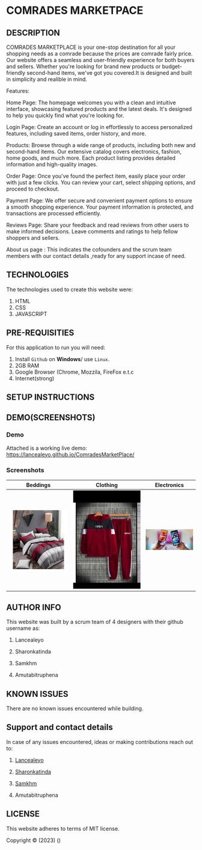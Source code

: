 # COMRADES MARKETPACE

## DESCRIPTION

COMRADES MARKETPLACE   is your one-stop destination for all your shopping needs as a comrade because the prices are comrade fairly price. Our website offers a seamless and user-friendly experience for both buyers and sellers. Whether you're looking for brand new products or budget-friendly second-hand items, we've got you covered.It is designed and built in simplicity and realible in mind.

Features:


Home Page: The homepage welcomes you with a clean and intuitive interface, showcasing featured products and the latest deals. It's designed to help you quickly find what you're looking for.

Login Page: Create an account or log in effortlessly to access personalized features, including saved items, order history, and more.

Products: Browse through a wide range of products, including both new and second-hand items. Our extensive catalog covers electronics, fashion, home goods, and much more. Each product listing provides detailed information and high-quality images.

Order Page: Once you've found the perfect item, easily place your order with just a few clicks. You can review your cart, select shipping options, and proceed to checkout.

Payment Page: We offer secure and convenient payment options to ensure a smooth shopping experience. Your payment information is protected, and transactions are processed efficiently.

Reviews Page: Share your feedback and read reviews from other users to make informed decisions. Leave comments and ratings to help fellow shoppers and sellers.

About us page : This indicates the cofounders and the scrum team members with our contact details ,ready for any support incase of need.

## TECHNOLOGIES

The technologies used to create this website were:

1. HTML
2. CSS
3. JAVASCRIPT

## PRE-REQUISITIES

For this application to run you will need:

1. Install `Github` on **Windows**/ use `Linux`.
2. 2GB RAM
3. Google Browser (Chrome, Mozzila, FireFox e.t.c
4. Internet(strong)

## SETUP INSTRUCTIONS

## DEMO(SCREENSHOTS)

### Demo
Attached is a working live demo: https://lancealeyo.github.io/ComradesMarketPlace/

### Screenshots
| Beddings | Clothing | Electronics |
|----------|----------|-------------|
|![Duvet](products/img17.jpg)|![Hood](products/img2.jpg)|![Phone](products/img8.jpg)|

## AUTHOR INFO

This website was built by a scrum team of 4 designers with their github username as:

1. Lancealeyo

2. Sharonkatinda

3. Samkhm

4. Amutabitruphena

## KNOWN ISSUES

There are no known issues encountered while building.

## Support and contact details

In case of any issues encountered, ideas or making contributions reach out to:

1. [Lancealeyo](https://github.com/Lancealeyo/ComradesMarketPlace.git)

2. [Sharonkatinda](https://github.com/Sharonkatinda/ComradesMarketPlace.git)

3. [Samkhm](https://github.com/samkhm/comradeMarketPlace.git)

4. Amutabitruphena

## LICENSE

This website adheres to terms of MIT license.

Copyright &copy; (2023) ()



